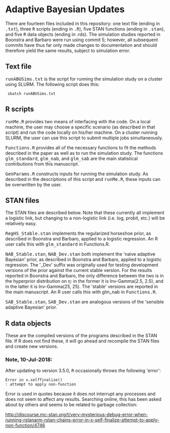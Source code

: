# Adaptive Bayesian Updates

There are fourteen files included in this repository: one text file (ending in <samp>.txt</samp>), three <samp>R</samp> scripts (ending in  <samp>.R</samp>), five STAN functions (ending in  <samp>.stan</samp>), and five <samp>R</samp> data objects (ending in .rds). The simulation studies reported in Boonstra and Barbaro were run using commit 5; however, all subsequent commits have thus far only made changes to documentation and should therefore yield the same results, subject to simulation error.  

## Text file
<samp>runABUSims.txt</samp> is the script for running the simulation study on a cluster using SLURM. The following script does this:

<code> sbatch runABUSims.txt </code>

## R scripts
<samp>runMe.R</samp> provides two means of interfacing with the code. On a local machine, the user may choose a specific scenario (as described in that script) and run the code locally on his/her machine. On a cluster running SLURM, the user can use this script to submit multiple jobs simultaneously. 

<samp>Functions.R</samp> provides all of the necessary functions to fit the methods described in the paper as well as to run the simulation study. The functions <samp>glm_standard</samp>, <samp>glm_nab</samp>, and <samp>glm_sab</samp> are the main statistical contributions from this manuscript.

<samp>GenParams.R</samp> constructs inputs for running the simulation study. As described in the descriptions of this script and <samp>runMe.R</samp>, these inputs can be overwritten by the user.

## STAN files
The STAN files are described below. Note that these currently all implement a logistic link, but changing to a non-logistic link (i.e. log, probit, etc.) will be relatively easy. 

<samp>RegHS_Stable.stan</samp> implements the regularized horseshoe prior, as described in Boonstra and Barbaro, applied to a logistic regression. An R user calls this with <samp>glm_standard</samp> in Functions.R. 

<samp>NAB_Stable.stan</samp>, <samp>NAB_Dev.stan</samp> both implement the 'naive adaptive Bayesian' prior, as described in Boonstra and Barbaro, applied to a logistic regression. The '_Dev' suffix was originally used for testing development versions of the prior against the current stable version. For the results reported in Boonstra and Barbaro, the only difference between the two is in the hyperprior distribution on &eta;: in the former it is Inv-Gamma(2.5, 2.5), and in the latter it is Inv-Gamma(25, 25). The 'stable' versions are reported in the main manuscript. An R user calls this with glm_nab in <samp>Functions.R</samp>. 

<samp>SAB_Stable.stan</samp>, <samp>SAB_Dev.stan</samp> are analogous versions of the 'sensible adaptive Bayesian' prior. 

## <samp>R</samp> data objects
These are the compiled versions of the programs described in the STAN file. If R does not find these, it will go ahead and recompile the STAN files and create new versions. 


### Note, 10-Jul-2018:

After updating to version 3.5.0, <samp>R</samp> occasionally throws the following 'error':

<code>Error in x$.self$finalize() : attempt to apply non-function</code>

Error is used in quotes because it does not interrupt any processes and does not seem to affect any results. Searching online, this has been asked about by others and seems to be related to garbage collection:

http://discourse.mc-stan.org/t/very-mysterious-debug-error-when-running-rstanarm-rstan-chains-error-in-x-self-finalize-attempt-to-apply-non-function/4746